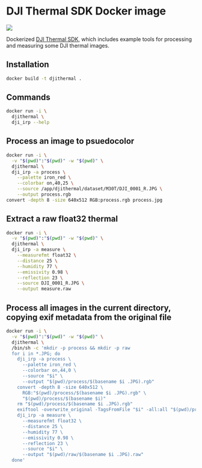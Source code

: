 # DJI Thermal SDK Docker image

![](https://img.shields.io/badge/version-v1.4-red.svg)

Dockerized [DJI Thermal SDK](https://www.dji.com/downloads/softwares/dji-thermal-sdk), which includes example tools for processing and measuring some DJI thermal images.

## Installation

```sh
docker build -t djithermal .                        
```

## Commands

```sh
docker run -i \
  djithermal \
  dji_irp --help
```

## Process an image to psuedocolor

```sh
docker run -i \
  -v "$(pwd)":"$(pwd)" -w "$(pwd)" \
  djithermal \
  dji_irp -a process \
    --palette iron_red \
    --colorbar on,40,25 \
    --source /app/djithermal/dataset/M30T/DJI_0001_R.JPG \
    --output process.rgb
convert -depth 8 -size 640x512 RGB:process.rgb process.jpg
```

## Extract a raw float32 thermal

```sh
docker run -i \
  -v "$(pwd)":"$(pwd)" -w "$(pwd)" \
  djithermal \
  dji_irp -a measure \
    --measurefmt float32 \
    --distance 25 \
    --humidity 77 \
    --emissivity 0.98 \
    --reflection 23 \
    --source DJI_0001_R.JPG \
    --output measure.raw
```

## Process all images in the current directory, copying exif metadata from the original file

```sh
docker run -i \
  -v "$(pwd)":"$(pwd)" -w "$(pwd)" \
  djithermal \
  /bin/sh -c 'mkdir -p process && mkdir -p raw
  for i in *.JPG; do
    dji_irp -a process \
      --palette iron_red \
      --colorbar on,44,0 \
      --source "$i" \
      --output "$(pwd)/process/$(basename $i .JPG).rgb"
    convert -depth 8 -size 640x512 \
      RGB:"$(pwd)/process/$(basename $i .JPG).rgb" \
      "$(pwd)/process/$(basename $i)"
    rm "$(pwd)/process/$(basename $i .JPG).rgb"
    exiftool -overwrite_original -TagsFromFile "$i" -all:all "$(pwd)/process/$(basename $i)"
    dji_irp -a measure \
      --measurefmt float32 \
      --distance 25 \
      --humidity 77 \
      --emissivity 0.98 \
      --reflection 23 \
      --source "$i" \
      --output "$(pwd)/raw/$(basename $i .JPG).raw"
  done'
```
